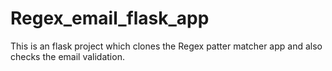 # Regex_email_flask_app
This is an flask project which clones the Regex patter matcher app and also checks the email validation.

